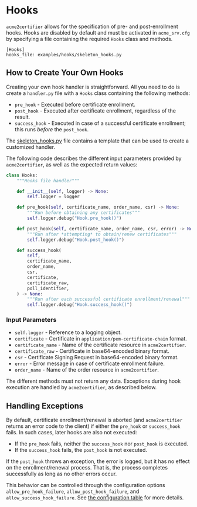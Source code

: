 <!-- markdownlint-disable MD013 -->

<!-- wiki-title: Hooks -->

# Hooks

`acme2certifier` allows for the specification of pre- and post-enrollment hooks. Hooks are disabled by default and must be activated in `acme_srv.cfg` by specifying a file containing the required `Hooks` class and methods.

```config
[Hooks]
hooks_file: examples/hooks/skeleton_hooks.py
```

## How to Create Your Own Hooks

Creating your own hook handler is straightforward. All you need to do is create a `handler.py` file with a `Hooks` class containing the following methods:

- `pre_hook` - Executed before certificate enrollment.
- `post_hook` - Executed after certificate enrollment, regardless of the result.
- `success_hook` - Executed in case of a successful certificate enrollment; this runs *before* the `post_hook`.

The [skeleton_hooks.py](../examples/hooks/skeleton_hooks.py) file contains a template that can be used to create a customized handler.

The following code describes the different input parameters provided by `acme2certifier`, as well as the expected return values:

```python
class Hooks:
    """Hooks file handler"""

    def __init__(self, logger) -> None:
        self.logger = logger

    def pre_hook(self, certificate_name, order_name, csr) -> None:
        """Run before obtaining any certificates"""
        self.logger.debug("Hook.pre_hook()")

    def post_hook(self, certificate_name, order_name, csr, error) -> None:
        """Run after *attempting* to obtain/renew certificates"""
        self.logger.debug("Hook.post_hook()")

    def success_hook(
        self,
        certificate_name,
        order_name,
        csr,
        certificate,
        certificate_raw,
        poll_identifier,
    ) -> None:
        """Run after each successful certificate enrollment/renewal"""
        self.logger.debug("Hook.success_hook()")
```

### Input Parameters

- `self.logger` - Reference to a logging object.
- `certificate` - Certificate in `application/pem-certificate-chain` format.
- `certificate_name` - Name of the certificate resource in `acme2certifier`.
- `certificate_raw` - Certificate in base64-encoded binary format.
- `csr` - Certificate Signing Request in base64-encoded binary format.
- `error` - Error message in case of certificate enrollment failure.
- `order_name` - Name of the order resource in `acme2certifier`.

The different methods must not return any data. Exceptions during hook execution are handled by `acme2certifier`, as described below.

## Handling Exceptions

By default, certificate enrollment/renewal is aborted (and `acme2certifier` returns an error code to the client) if either the `pre_hook` or `success_hook` fails. In such cases, later hooks are also not executed:

- If the `pre_hook` fails, neither the `success_hook` nor `post_hook` is executed.
- If the `success_hook` fails, the `post_hook` is not executed.

If the `post_hook` throws an exception, the error is logged, but it has no effect on the enrollment/renewal process. That is, the process completes successfully as long as no other errors occur.

This behavior can be controlled through the configuration options `allow_pre_hook_failure`, `allow_post_hook_failure`, and `allow_success_hook_failure`. See [the configuration table](acme_srv.md#configuration-options-for-acme2certifier) for more details.
